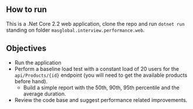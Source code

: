 ## How to run

This is a .Net Core 2.2 web application, clone the repo and run `dotnet run`  standing on folder `masglobal.interview.performance.web`.

## Objectives

* Run the application 
* Perform a baseline load test with a constant load of 20 users for the `api/Products/{id}` endpoint (you will need to get the available products before hand).
	* Build a simple report with the 50th, 90th, 95th percentile and the average duration.
* Review the code base and suggest performance related improvements. 
